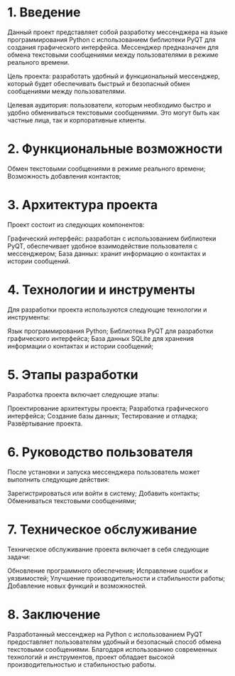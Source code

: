 <h1>1. Введение</h1>
Данный проект представляет собой разработку мессенджера на языке программирования Python с использованием библиотеки PyQT для создания графического интерфейса. Мессенджер предназначен для обмена текстовыми сообщениями между пользователями в режиме реального времени.

Цель проекта: разработать удобный и функциональный мессенджер, который будет обеспечивать быстрый и безопасный обмен сообщениями между пользователями.

Целевая аудитория: пользователи, которым необходимо быстро и удобно обмениваться текстовыми сообщениями. Это могут быть как частные лица, так и корпоративные клиенты.

<h1>2. Функциональные возможности</h1>
Обмен текстовыми сообщениями в режиме реального времени;
Возможность добавления контактов;

<h1>3. Архитектура проекта</h1>
Проект состоит из следующих компонентов:

Графический интерфейс: разработан с использованием библиотеки PyQT, обеспечивает удобное взаимодействие пользователя с мессенджером;
База данных: хранит информацию о контактах и истории сообщений.

<h1>4. Технологии и инструменты</h1>
Для разработки проекта используются следующие технологии и инструменты:

Язык программирования Python;
Библиотека PyQT для разработки графического интерфейса;
База данных SQLite для хранения информации о контактах и истории сообщений;

<h1>5. Этапы разработки</h1>
Разработка проекта включает следующие этапы:

Проектирование архитектуры проекта;
Разработка графического интерфейса;
Создание базы данных;
Тестирование и отладка;
Развёртывание проекта.

<h1>6. Руководство пользователя</h1>
После установки и запуска мессенджера пользователь может выполнить следующие действия:

Зарегистрироваться или войти в систему;
Добавить контакты;
Обмениваться текстовыми сообщениями;

<h1>7. Техническое обслуживание</h1>
Техническое обслуживание проекта включает в себя следующие задачи:

Обновление программного обеспечения;
Исправление ошибок и уязвимостей;
Улучшение производительности и стабильности работы;
Добавление новых функций и возможностей.

<h1>8. Заключение</h1>
Разработанный мессенджер на Python с использованием PyQT предоставляет пользователям удобный и безопасный способ обмена текстовыми сообщениями. Благодаря использованию современных технологий и инструментов, проект обладает высокой производительностью и стабильностью работы.

